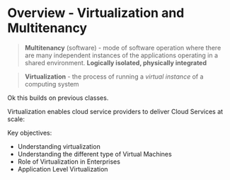 # Overview - Virtualization and Multitenancy

> **Multitenancy** (software) - mode of software operation where there are many independent instances of the applications operating in a shared environment. **Logically isolated, physically integrated**

> **Virtualization** - the process of running a *virtual instance* of a computing system 

Ok this builds on previous classes. 

Virtualization enables cloud service providers to deliver Cloud Services at scale:

Key objectives:

- Understanding virtualization
- Understanding the different type of Virtual Machines
- Role of Virtualization in Enterprises
- Application Level Virtualization